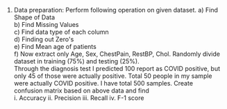 1. Data preparation:
 Perform following operation on given dataset.
 a) Find Shape of Data  
 b) Find Missing Values  
 c) Find data type of each column  
 d) Finding out Zero's  
 e) Find Mean age of patients   
 f) Now extract only Age, Sex, ChestPain, RestBP, Chol. Randomly divide dataset in training (75%) and testing (25%).   
Through the diagnosis test I predicted 100 report as COVID positive, but only 45 of those were actually positive. Total 50 people in my sample were actually COVID positive. I have total 500 samples. Create confusion matrix based on above data and find  
 i. Accuracy ii. Precision iii. Recall iv. F-1 score
